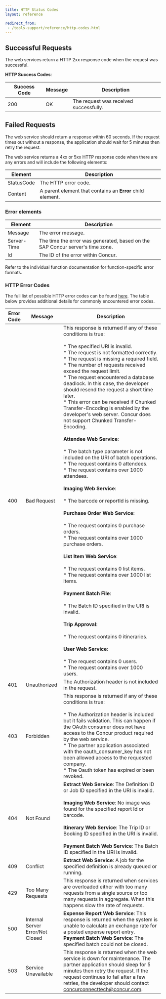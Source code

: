 ```yaml
---
title: HTTP Status Codes
layout: reference

redirect_from:
 - /tools-support/reference/http-codes.html
---
```


## Successful Requests

The web services return a HTTP 2xx response code when the request was successful.

**HTTP Success Codes**:

Success Code|Message|Description
---|---|---
200|OK|The request was received successfully.

## Failed Requests

The web service should return a response within 60 seconds. If the request times out without a response, the application should wait for 5 minutes then retry the request.

The web service returns a 4xx or 5xx HTTP response code when there are any errors and will include the following elements:

Element|Description
---|---
StatusCode|The HTTP error code.
Content|A parent element that contains an **Error** child element.

### Error elements

Element|Description
---|---
Message|The error message.
Server-Time|The time the error was generated, based on the SAP Concur server's time zone.
Id|The ID of the error within Concur.

Refer to the individual function documentation for function-specific error formats.

### HTTP Error Codes

The full list of possible HTTP error codes can be found [here](https://www.w3.org/Protocols/rfc2616/rfc2616-sec10.html). The table below provides additional details for commonly encountered error codes.

Error Code|Message|Description
-----|------|------|
400|Bad Request|This response is returned if any of these conditions is true:<br><br>* The specified URI is invalid.<br>* The request is not formatted correctly.<br>* The request is missing a required field.<br>* The number of requests received exceed the request limit.<br>* The request encountered a database deadlock. In this case, the developer should resend the request a short time later.<br>* This error can be received if Chunked Transfer-Encoding is enabled by the developer's web server. Concur does not support Chunked Transfer-Encoding.<br><br>**Attendee Web Service**:<br><br>* The batch type parameter is not included on the URI of batch operations.<br>* The request contains 0 attendees.<br>* The request contains over 1000 attendees.<br><br>**Imaging Web Service**:<br><br>* The barcode or reportId is missing.<br><br>**Purchase Order Web Service**:<br><br>* The request contains 0 purchase orders.<br>* The request contains over 1000 purchase orders.<br><br>**List Item Web Service**:<br><br>* The request contains 0 list items.<br>* The request contains over 1000 list items.<br><br>**Payment Batch File**:<br><br>* The Batch ID specified in the URI is invalid.<br><br>**Trip Approval**:<br><br>* The request contains 0 itineraries.<br><br>**User Web Service**:<br><br>* The request contains 0 users.<br>* The request contains over 1000 users.
401|Unauthorized|The Authorization header is not included in the request.
403|Forbidden|This response is returned if any of these conditions is true:<br><br>* The Authorization header is included but it fails validation. This can happen if the OAuth consumer does not have access to the Concur product required by the web service.<br>* The partner application associated with the oauth_consumer_key has not been allowed access to the requested company.<br>* The Oauth token has expired or been revoked.
404|Not Found|**Extract Web Service**: The Definition ID or Job ID specified in the URI is invalid.<br><br>**Imaging Web Service**: No image was found for the specified report Id or barcode.<br><br>**Itinerary Web Service**: The Trip ID or Booking ID specified in the URI is invalid.<br><br>**Payment Batch Web Service**: The Batch ID specified in the URI is invalid.
409|Conflict|**Extract Web Service**: A job for the specified definition is already queued or running.
429|Too Many Requests|This response is returned when services are overloaded either with too many requests from a single source or too many requests in aggregate. When this happens slow the rate of requests.
500|Internal Server Error/Not Closed|**Expense Report Web Service**: This response is returned when the system is unable to calculate an exchange rate for a posted expense report entry.<br>**Payment Batch Web Service**: The specified batch could not be closed.
503|Service Unavailable|This response is returned when the web service is down for maintenance. The partner application should sleep for 5 minutes then retry the request. If the request continues to fail after a few retries, the developer should contact concurconnecttech@concur.com.
